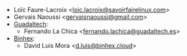- Loïc Faure-Lacroix \<<loic.lacroix@savoirfairelinux.com>\>
- Gervais Naoussi \<<gervaisnaoussi@gmail.com>\>
- [Guadaltech](https://www.guadaltech.es):
  - Fernando La Chica \<<fernando.lachica@guadaltech.es>\>
- [Binhex](https://binhex.cloud//com):
  - David Luis Mora \<<d.luis@binhex.cloud>\>

